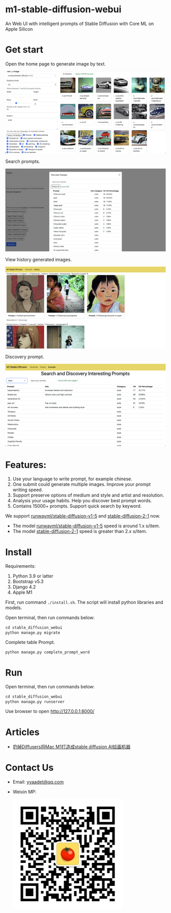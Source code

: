 # m1-stable-diffusion-webui

An Web UI with intelligent prompts of Stable Diffusion with Core ML on Apple Silicon

# Get start

Open the home page to generate image by text.

![Main Screen](./images/main_screen.png)

Search prompts.

![Search](./images/search_prompt.png)

View history generated images.

![History Screen](./images/history.png)

Discovery prompt.

![example](./images/example.png)

# Features:

1. Use your language to write prompt, for example chinese.
2. One submit could generate multiple images. Improve your prompt writing speed.
3. Support preserve options of medium and style and artist and resolution.
4. Analysis your usage habits. Help you discover best prompt words.
5. Contains 15000+ prompts. Support quick search by keyword.


We support [runwayml/stable-diffusion-v1-5](https://huggingface.co/runwayml/stable-diffusion-v1-5) and [stable-diffusion-2-1](https://huggingface.co/stabilityai/stable-diffusion-2-1) now.

- The model [runwayml/stable-diffusion-v1-5](https://huggingface.co/runwayml/stable-diffusion-v1-5) speed is around 1.x s/item.
- The model [stable-diffusion-2-1](https://huggingface.co/stabilityai/stable-diffusion-2-1) speed is greater than 2.x s/item.


# Install

Requirements:
1. Python 3.9 or latter
2. Bootstrap v5.3
3. Django 4.2
4. Apple M1

First, run command `./install.sh`. The script will install python libraries and models.

Open terminal, then run commands below:
```
cd stable_diffusion_webui
python manage.py migrate
```

Complete table Prompt.
```
python manage.py complete_prompt_word
```

# Run

Open terminal, then run commands below:
```
cd stable_diffusion_webui
python manage.py runserver
```

Use browser to open <http://127.0.0.1:8000/>

# Articles

- [扔掉Diffusers将Mac M1打造成stable diffusion AI绘画机器](https://mp.weixin.qq.com/s?__biz=MjM5NjMzMDQ0Mg==&mid=2648534433&idx=1&sn=52a5a47243cb81be4841e2b3030e85e9&chksm=bec3230489b4aa120771cda1a5917864bad8893a717562a000dc20f2d10be086f62a0ba7ee7a&token=206784746&lang=zh_CN#rd)

# Contact Us

- Email: yyaadet@qq.com
- Weixin MP:

    ![Weixin MP](./images/weixin_mp.jpg)

